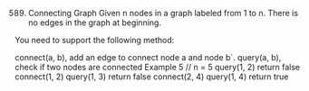 589. Connecting Graph
Given n nodes in a graph labeled from 1 to n. There is no edges in the graph at beginning.

You need to support the following method:

connect(a, b), add an edge to connect node a and node b`.
query(a, b), check if two nodes are connected
Example
5 // n = 5
query(1, 2) return false
connect(1, 2)
query(1, 3) return false
connect(2, 4)
query(1, 4) return true

